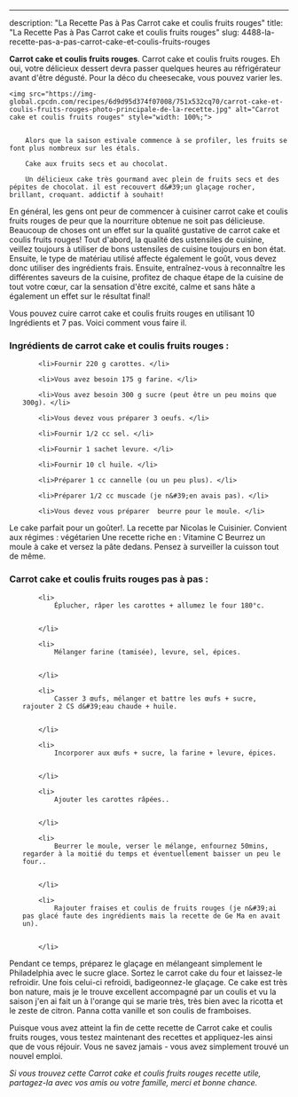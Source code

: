 ---
description: "La Recette Pas à Pas Carrot cake et coulis fruits rouges"
title: "La Recette Pas à Pas Carrot cake et coulis fruits rouges"
slug: 4488-la-recette-pas-a-pas-carrot-cake-et-coulis-fruits-rouges

<p>
	<strong>Carrot cake et coulis fruits rouges</strong>. 
	Carrot cake et coulis fruits rouges. Eh oui, votre délicieux dessert devra passer quelques heures au réfrigérateur avant d&#39;être dégusté. Pour la déco du cheesecake, vous pouvez varier les.
</p>
<p>
	
	<img src="https://img-global.cpcdn.com/recipes/6d9d95d374f07008/751x532cq70/carrot-cake-et-coulis-fruits-rouges-photo-principale-de-la-recette.jpg" alt="Carrot cake et coulis fruits rouges" style="width: 100%;">
	
	
		Alors que la saison estivale commence à se profiler, les fruits se font plus nombreux sur les étals.
	
		Cake aux fruits secs et au chocolat.
	
		Un délicieux cake très gourmand avec plein de fruits secs et des pépites de chocolat. il est recouvert d&#39;un glaçage rocher, brillant, croquant. addictif à souhait!
	
</p>

En général, les gens ont peur de commencer à cuisiner carrot cake et coulis fruits rouges de peur que la nourriture obtenue ne soit pas délicieuse. Beaucoup de choses ont un effet sur la qualité gustative de carrot cake et coulis fruits rouges! Tout d'abord, la qualité des ustensiles de cuisine, veillez toujours à utiliser de bons ustensiles de cuisine toujours en bon état. Ensuite, le type de matériau utilisé affecte également le goût, vous devez donc utiliser des ingrédients frais. Ensuite, entraînez-vous à reconnaître les différentes saveurs de la cuisine, profitez de chaque étape de la cuisine de tout votre cœur, car la sensation d'être excité, calme et sans hâte a également un effet sur le résultat final!

<!--inarticleads1-->

Vous pouvez cuire carrot cake et coulis fruits rouges en utilisant 10 Ingrédients et 7 pas. Voici comment vous faire il.

<h3>Ingrédients de carrot cake et coulis fruits rouges :</h3>

<ol>
	
		<li>Fournir 220 g carottes. </li>
	
		<li>Vous avez besoin 175 g farine. </li>
	
		<li>Vous avez besoin 300 g sucre (peut être un peu moins que 300g). </li>
	
		<li>Vous devez vous préparer 3 oeufs. </li>
	
		<li>Fournir 1/2 cc sel. </li>
	
		<li>Fournir 1 sachet levure. </li>
	
		<li>Fournir 10 cl huile. </li>
	
		<li>Préparer 1 cc cannelle (ou un peu plus). </li>
	
		<li>Préparer 1/2 cc muscade (je n&#39;en avais pas). </li>
	
		<li>Vous devez vous préparer  beurre pour le moule. </li>
	
</ol>

Le cake parfait pour un goûter!. La recette par Nicolas le Cuisinier. Convient aux régimes : végétarien Une recette riche en : Vitamine C Beurrez un moule à cake et versez la pâte dedans. Pensez à surveiller la cuisson tout de même. 

<!--inarticleads2-->

<h3>Carrot cake et coulis fruits rouges pas à pas :</h3>

<ol>
	
		<li>
			Éplucher, râper les carottes + allumez le four 180°c.
			
			
		</li>
	
		<li>
			Mélanger farine (tamisée), levure, sel, épices.
			
			
		</li>
	
		<li>
			Casser 3 œufs, mélanger et battre les œufs + sucre, rajouter 2 CS d&#39;eau chaude + huile.
			
			
		</li>
	
		<li>
			Incorporer aux œufs + sucre, la farine + levure, épices.
			
			
		</li>
	
		<li>
			Ajouter les carottes râpées..
			
			
		</li>
	
		<li>
			Beurrer le moule, verser le mélange, enfournez 50mins, regarder à la moitié du temps et éventuellement baisser un peu le four..
			
			
		</li>
	
		<li>
			Rajouter fraises et coulis de fruits rouges (je n&#39;ai pas glacé faute des ingrédients mais la recette de Ge Ma en avait un).
			
			
		</li>
	
</ol>

Pendant ce temps, préparez le glaçage en mélangeant simplement le Philadelphia avec le sucre glace. Sortez le carrot cake du four et laissez-le refroidir. Une fois celui-ci refroidi, badigeonnez-le glaçage. Ce cake est très bon nature, mais je le trouve excellent accompagné par un coulis et vu la saison j&#39;en ai fait un à l&#39;orange qui se marie très, très bien avec la ricotta et le zeste de citron. Panna cotta vanille et son coulis de framboises. 

<!--inarticleads1-->

<p>
Puisque vous avez atteint la fin de cette recette de Carrot cake et coulis fruits rouges, vous testez maintenant des recettes et appliquez-les ainsi que de vous réjouir. Vous ne savez jamais - vous avez simplement trouvé un nouvel emploi.
</p>

<p>
<i>Si vous trouvez cette Carrot cake et coulis fruits rouges recette utile, partagez-la avec vos amis ou votre famille, merci et bonne chance.</i>
</p>
